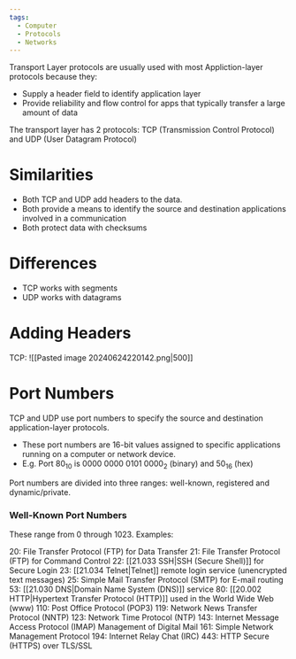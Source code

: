 ```yaml
---
tags:
  - Computer
  - Protocols
  - Networks
---
```

Transport Layer protocols are usually used with most Appliction-layer protocols because they:
- Supply a header field to identify application layer
- Provide reliability and flow control for apps that typically transfer a large amount of data

The transport layer has 2 protocols:
TCP (Transmission Control Protocol) and UDP (User Datagram Protocol)

# Similarities
- Both TCP and UDP add headers to the data.
- Both provide a means to identify the source and destination applications involved in a communication
- Both protect data with checksums

# Differences
- TCP works with segments
- UDP works with datagrams

# Adding Headers
TCP:
![[Pasted image 20240624220142.png|500]]

# Port Numbers
TCP and UDP use port numbers to specify the source and destination application-layer protocols.
- These port numbers are 16-bit values assigned to specific applications running on a computer or network device.
- E.g. Port 80$_1$$_0$ is 0000 0000 0101 0000$_2$ (binary) and 50$_1$$_6$ (hex)

Port numbers are divided into three ranges: well-known, registered and dynamic/private.
### Well-Known Port Numbers
These range from 0 through 1023.
Examples:

20: File Transfer Protocol (FTP) for Data Transfer
21: File Transfer Protocol (FTP) for Command Control
22: [[21.033 SSH|SSH (Secure Shell)]] for Secure Login
23: [[21.034 Telnet|Telnet]] remote login service (unencrypted text messages)
25: Simple Mail Transfer Protocol (SMTP) for E-mail routing
53: [[21.030 DNS|Domain Name System (DNS)]] service 
80: [[20.002 HTTP|Hypertext Transfer Protocol (HTTP)]] used in the World Wide Web (www)
110: Post Office Protocol (POP3)
119: Network News Transfer Protocol (NNTP)
123: Network Time Protocol (NTP)
143: Internet Message Access Protocol (IMAP) Management of Digital Mail
161: Simple Network Management Protocol
194: Internet Relay Chat (IRC)
443: HTTP Secure (HTTPS) over TLS/SSL 

